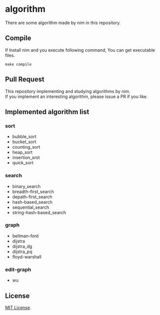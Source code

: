 # algorithm
There are some algorithm made by nim in this repository.

## Compile
If Install nim and you execute following command, You can get executable files.

```
make compile
```

## Pull Request
This repository implementing and studying algorithms by nim.  
If you implement an interesting algorithm, please issue a PR if you like.

## Implemented algorithm list

### sort
- bubble_sort
- bucket_sort
- counting_sort
- heap_sort
- insertion_srot
- quick_sort

### search
- binary_search
- breadth-first_search
- depath-first_search
- hash-based_search
- sequential_search
- string-hash-based_search

### graph
- bellman-ford
- dijstra
- dijstra_dg
- dijstra_pq
- floyd-warshall

### edit-graph
- wu

## License
[MIT License](http://opensource.org/licenses/MIT).
